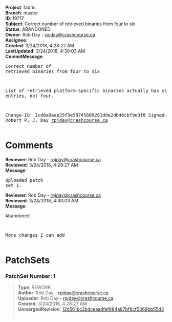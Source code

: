 <strong>Project</strong>: fabric<br><strong>Branch</strong>: master<br><strong>ID</strong>: 19717<br><strong>Subject</strong>: Correct number of retrieved binaries from four to six<br><strong>Status</strong>: ABANDONED<br><strong>Owner</strong>: Rob Day - rpjday@crashcourse.ca<br><strong>Assignee</strong>:<br><strong>Created</strong>: 3/24/2018, 4:28:27 AM<br><strong>LastUpdated</strong>: 3/24/2018, 4:30:03 AM<br><strong>CommitMessage</strong>:<br><pre>Correct number of retrieved binaries from four to six

List of retrieved platform-specific binaries actually has six
entries, not four.

Change-Id: Icd0a9aae25f3e58745609291dde2d646cbf9e3f8
Signed-off-by: Robert P. J. Day <rpjday@crashcourse.ca>
</pre><h1>Comments</h1><strong>Reviewer</strong>: Rob Day - rpjday@crashcourse.ca<br><strong>Reviewed</strong>: 3/24/2018, 4:28:27 AM<br><strong>Message</strong>: <pre>Uploaded patch set 1.</pre><strong>Reviewer</strong>: Rob Day - rpjday@crashcourse.ca<br><strong>Reviewed</strong>: 3/24/2018, 4:30:03 AM<br><strong>Message</strong>: <pre>Abandoned

More changes I can add</pre><h1>PatchSets</h1><h3>PatchSet Number: 1</h3><blockquote><strong>Type</strong>: REWORK<br><strong>Author</strong>: Rob Day - rpjday@crashcourse.ca<br><strong>Uploader</strong>: Rob Day - rpjday@crashcourse.ca<br><strong>Created</strong>: 3/24/2018, 4:28:27 AM<br><strong>UnmergedRevision</strong>: [12d561bc2bdceaadfaf884a87bf8cf5369bb55d3](https://github.com/hyperledger-gerrit-archive/fabric/commit/12d561bc2bdceaadfaf884a87bf8cf5369bb55d3)<br><br></blockquote>